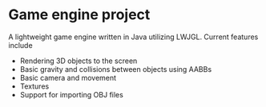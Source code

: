 # Game engine project
A lightweight game engine written in Java utilizing LWJGL.
Current features include
- Rendering 3D objects to the screen
- Basic gravity and collisions between objects using AABBs
- Basic camera and movement
- Textures
- Support for importing OBJ files

